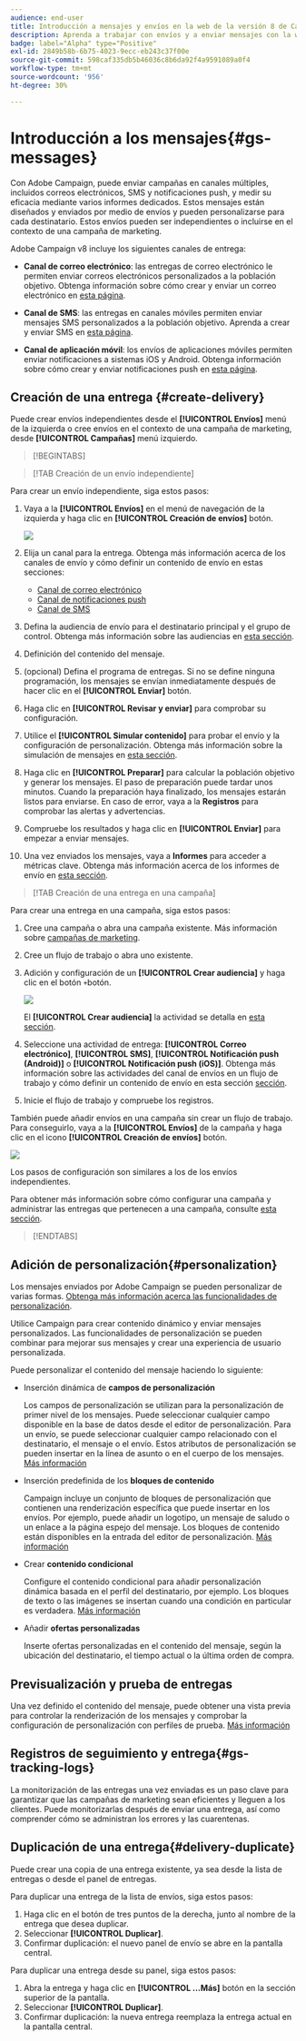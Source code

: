```yaml
---
audience: end-user
title: Introducción a mensajes y envíos en la web de la versión 8 de Campaign
description: Aprenda a trabajar con envíos y a enviar mensajes con la web de Campaign
badge: label="Alpha" type="Positive"
exl-id: 2849b58b-6b75-4023-9ecc-eb243c37f00e
source-git-commit: 598caf335db5b46036c8b6da92f4a9591089a0f4
workflow-type: tm+mt
source-wordcount: '956'
ht-degree: 30%

---
```


# Introducción a los mensajes{#gs-messages}


Con Adobe Campaign, puede enviar campañas en canales múltiples, incluidos correos electrónicos, SMS y notificaciones push, y medir su eficacia mediante varios informes dedicados. Estos mensajes están diseñados y enviados por medio de envíos y pueden personalizarse para cada destinatario. Estos envíos pueden ser independientes o incluirse en el contexto de una campaña de marketing.

Adobe Campaign v8 incluye los siguientes canales de entrega:

* **Canal de correo electrónico**: las entregas de correo electrónico le permiten enviar correos electrónicos personalizados a la población objetivo. Obtenga información sobre cómo crear y enviar un correo electrónico en [esta página](../email/create-email.md).

* **Canal de SMS**: las entregas en canales móviles permiten enviar mensajes SMS personalizados a la población objetivo.  Aprenda a crear y enviar SMS en [esta página](../sms/create-sms.md).

* **Canal de aplicación móvil**: los envíos de aplicaciones móviles permiten enviar notificaciones a sistemas iOS y Android.  Obtenga información sobre cómo crear y enviar notificaciones push en [esta página](../push/gs-push.md).

## Creación de una entrega {#create-delivery}

Puede crear envíos independientes desde el **[!UICONTROL Envíos]** menú de la izquierda o cree envíos en el contexto de una campaña de marketing, desde **[!UICONTROL Campañas]** menú izquierdo.

>[!BEGINTABS]

>[!TAB Creación de un envío independiente]

Para crear un envío independiente, siga estos pasos:

1. Vaya a la **[!UICONTROL Envíos]** en el menú de navegación de la izquierda y haga clic en **[!UICONTROL Creación de envíos]** botón.

   ![](assets/create-a-delivery.png)

1. Elija un canal para la entrega. Obtenga más información acerca de los canales de envío y cómo definir un contenido de envío en estas secciones:

   * [Canal de correo electrónico](../email/create-email.md)
   * [Canal de notificaciones push](../push/gs-push.md)
   * [Canal de SMS](../sms/create-sms.md)

1. Defina la audiencia de envío para el destinatario principal y el grupo de control. Obtenga más información sobre las audiencias en [esta sección](../audience/about-audiences.md).
1. Definición del contenido del mensaje.
1. (opcional) Defina el programa de entregas. Si no se define ninguna programación, los mensajes se envían inmediatamente después de hacer clic en el **[!UICONTROL Enviar]** botón.
1. Haga clic en  **[!UICONTROL Revisar y enviar]** para comprobar su configuración.
1. Utilice el  **[!UICONTROL Simular contenido]** para probar el envío y la configuración de personalización. Obtenga más información sobre la simulación de mensajes en [esta sección](../preview-test/preview-test.md).
1. Haga clic en  **[!UICONTROL Preparar]** para calcular la población objetivo y generar los mensajes. El paso de preparación puede tardar unos minutos. Cuando la preparación haya finalizado, los mensajes estarán listos para enviarse. En caso de error, vaya a la **Registros** para comprobar las alertas y advertencias.
1. Compruebe los resultados y haga clic en  **[!UICONTROL Enviar]** para empezar a enviar mensajes.
1. Una vez enviados los mensajes, vaya a **Informes** para acceder a métricas clave. Obtenga más información acerca de los informes de envío en [esta sección](../reporting/delivery-reports.md).

>[!TAB Creación de una entrega en una campaña]

Para crear una entrega en una campaña, siga estos pasos:

1. Cree una campaña o abra una campaña existente. Más información sobre [campañas de marketing](../campaigns/gs-campaigns.md).
1. Cree un flujo de trabajo o abra uno existente.
1. Adición y configuración de un **[!UICONTROL Crear audiencia]** y haga clic en el botón `+`botón.

   ![](assets/add-delivery-in-wf.png)

   El **[!UICONTROL Crear audiencia]** la actividad se detalla en [esta sección](../workflows/targeting-activities.md).

1. Seleccione una actividad de entrega: **[!UICONTROL Correo electrónico]**, **[!UICONTROL SMS]**, **[!UICONTROL Notificación push (Android)]** o **[!UICONTROL Notificación push (iOS)]**. Obtenga más información sobre las actividades del canal de envíos en un flujo de trabajo y cómo definir un contenido de envío en esta sección [sección](../workflows/channel-activities.md).
1. Inicie el flujo de trabajo y compruebe los registros.

También puede añadir envíos en una campaña sin crear un flujo de trabajo. Para conseguirlo, vaya a la **[!UICONTROL Envíos]** de la campaña y haga clic en el icono **[!UICONTROL Creación de envíos]** botón.

![](assets/new-campaign-delivery.png)

Los pasos de configuración son similares a los de los envíos independientes.

Para obtener más información sobre cómo configurar una campaña y administrar las entregas que pertenecen a una campaña, consulte [esta sección](../campaigns/gs-campaigns.md).

>[!ENDTABS]


## Adición de personalización{#personalization}

Los mensajes enviados por Adobe Campaign se pueden personalizar de varias formas. [Obtenga más información acerca las funcionalidades de personalización](../personalization/personalize.md).

Utilice Campaign para crear contenido dinámico y enviar mensajes personalizados. Las funcionalidades de personalización se pueden combinar para mejorar sus mensajes y crear una experiencia de usuario personalizada.

Puede personalizar el contenido del mensaje haciendo lo siguiente:

* Inserción dinámica de **campos de personalización**

   Los campos de personalización se utilizan para la personalización de primer nivel de los mensajes. Puede seleccionar cualquier campo disponible en la base de datos desde el editor de personalización. Para un envío, se puede seleccionar cualquier campo relacionado con el destinatario, el mensaje o el envío. Estos atributos de personalización se pueden insertar en la línea de asunto o en el cuerpo de los mensajes. [Más información](../personalization/personalize.md)

* Inserción predefinida de los **bloques de contenido**

   Campaign incluye un conjunto de bloques de personalización que contienen una renderización específica que puede insertar en los envíos. Por ejemplo, puede añadir un logotipo, un mensaje de saludo o un enlace a la página espejo del mensaje. Los bloques de contenido están disponibles en la entrada del editor de personalización. [Más información](../personalization/personalize.md#ootb-content-blocks)

* Crear **contenido condicional**

   Configure el contenido condicional para añadir personalización dinámica basada en el perfil del destinatario, por ejemplo. Los bloques de texto o las imágenes se insertan cuando una condición en particular es verdadera. [Más información](../personalization/conditions.md)

* Añadir **ofertas personalizadas**

   Inserte ofertas personalizadas en el contenido del mensaje, según la ubicación del destinatario, el tiempo actual o la última orden de compra.


## Previsualización y prueba de entregas

Una vez definido el contenido del mensaje, puede obtener una vista previa para controlar la renderización de los mensajes y comprobar la configuración de personalización con perfiles de prueba. [Más información](../preview-test/preview-test.md)


## Registros de seguimiento y entrega{#gs-tracking-logs}

La monitorización de las entregas una vez enviadas es un paso clave para garantizar que las campañas de marketing sean eficientes y lleguen a los clientes. Puede monitorizarlas después de enviar una entrega, así como comprender cómo se administran los errores y las cuarentenas.

## Duplicación de una entrega{#delivery-duplicate}

Puede crear una copia de una entrega existente, ya sea desde la lista de entregas o desde el panel de entregas.

Para duplicar una entrega de la lista de envíos, siga estos pasos:

1. Haga clic en el botón de tres puntos de la derecha, junto al nombre de la entrega que desea duplicar.
1. Seleccionar  **[!UICONTROL Duplicar]**.
1. Confirmar duplicación: el nuevo panel de envío se abre en la pantalla central.


Para duplicar una entrega desde su panel, siga estos pasos:

1. Abra la entrega y haga clic en  **[!UICONTROL ...Más]** botón en la sección superior de la pantalla.
1. Seleccionar  **[!UICONTROL Duplicar]**.
1. Confirmar duplicación: la nueva entrega reemplaza la entrega actual en la pantalla central.

